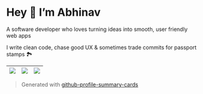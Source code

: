 # Hey 👋 I’m Abhinav

A software developer who loves turning ideas into smooth, user friendly web apps

I write clean code, chase good UX & sometimes trade commits for passport stamps 🏞️

| ![](https://github-profile-summary-cards.vercel.app/api/cards/stats?username=AbhinavXDayal&theme=dracula) | ![](https://github-profile-summary-cards.vercel.app/api/cards/repos-per-language?username=AbhinavXDayal&theme=dracula) | ![](https://github-profile-summary-cards.vercel.app/api/cards/most-commit-language?username=AbhinavXDayal&theme=dracula) |
| :--: | :--: | :--: |

> Generated with [github-profile-summary-cards](https://github.com/vn7n24fzk/github-profile-summary-cards)
